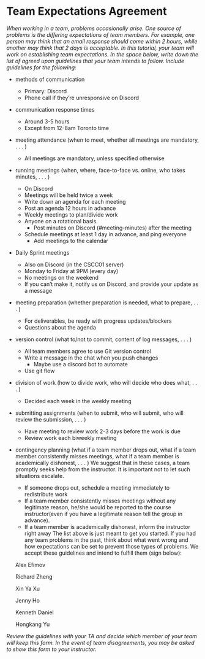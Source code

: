 ﻿# Team Expectations Agreement


*When working in a team, problems occasionally arise. One source of problems is the differing expectations of team members. For example, one person may think that an email response should come within 2 hours, while another may think that 2 days is acceptable.
In this tutorial, your team will work on establishing team expectations. In the space below, write down the list of agreed upon guidelines that your team intends to follow. Include guidelines for the following:*

- methods of communication
   - Primary: Discord
   - Phone call if they’re unresponsive on Discord
- communication response times
   - Around 3-5 hours
   - Except from 12-8am Toronto time
- meeting attendance (when to meet, whether all meetings are mandatory, . . . )
   - All meetings are mandatory, unless specified otherwise
- running meetings (when, where, face-to-face vs. online, who takes minutes, . . . )
   - On Discord
   - Meetings will be held twice a week
   - Write down an agenda for each meeting
   - Post an agenda 12 hours in advance
   - Weekly meetings to plan/divide work
   - Anyone on a rotational basis.
      - Post minutes on Discord (#meeting-minutes) after the meeting
   - Schedule meetings at least 1 day in advance, and ping everyone
      - Add meetings to the calendar
- Daily Sprint meetings
   - Also on Discord (in the CSCC01 server)
   - Monday to Friday at 9PM (every day)
   - No meetings on the weekend
   - If you can’t make it, notify us on Discord, and provide your update as a message
- meeting preparation (whether preparation is needed, what to prepare, . . . )
   - For deliverables, be ready with progress updates/blockers
   - Questions about the agenda
- version control (what to/not to commit, content of log messages, . . . )
   - All team members agree to use Git version control
   - Write a message in the chat when you push changes
      - Maybe use a discord bot to automate
   - Use git flow
- division of work (how to divide work, who will decide who does what, . . . )
   - Decided each week in the weekly meeting
- submitting assignments (when to submit, who will submit, who will review the submission, . . . )
   - Have meeting to review work 2-3 days before the work is due
   - Review work each biweekly meeting
- contingency planning (what if a team member drops out, what if a team member consistently misses meetings, what if a team member is academically dishonest, . . . ) We suggest that in these cases, a team promptly seeks help from the instructor. It is important not to let such situations escalate.
   - If someone drops out, schedule a meeting immediately to redistribute work
   - If a team member consistently misses meetings without any legitimate reason, he/she would be reported to the course instructor(even if you have a legitimate reason tell the group in advance).
   - If a team member is academically dishonest, inform the instructor right away
The list above is just meant to get you started. If you had any team problems in the past, think about what went wrong and how expectations can be set to prevent those types of problems. We accept these guidelines and intend to fulfill them (sign below):

   Alex Efimov

   Richard Zheng

   Xin Ya Xu

   Jenny Ho

   Kenneth Daniel

   Hongkang Yu

*Review the guidelines with your TA and decide which member of your team will keep this form. In the event of team disagreements, you may be asked to show this form to your instructor.*